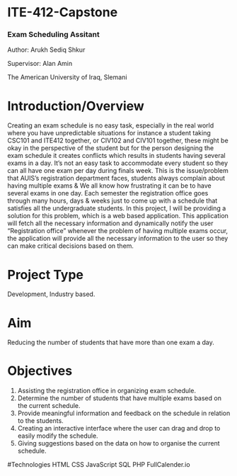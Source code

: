 # ITE-412-Capstone
<h3> Exam Scheduling Assitant </h3>

<p>Author: Arukh Sediq Shkur </p>
<p>Supervisor: Alan Amin </p>
<p>The American University of Iraq, Slemani</p>

# Introduction/Overview
Creating an exam schedule is no easy task, especially in the real world
where you have unpredictable situations for instance a student taking CSC101 and
ITE412 together, or CIV102 and CIV101 together, these might be okay in the
perspective of the student but for the person designing the exam schedule it creates
conflicts which results in students having several exams in a day. It’s not an easy
task to accommodate every student so they can all have one exam per day during
finals week.
This is the issue/problem that AUIS’s registration department faces, students
always complain about having multiple exams & We all know how frustrating it
can be to have several exams in one day. Each semester the registration office goes
through many hours, days & weeks just to come up with a schedule that satisfies
all the undergraduate students.
In this project, I will be providing a solution for this problem, which is a web
based application. This application will fetch all the necessary information and
dynamically notify the user “Registration office” whenever the problem of having
multiple exams occur, the application will provide all the necessary information to
the user so they can make critical decisions based on them.

# Project Type
Development, Industry based.

# Aim
Reducing the number of students that have more than one exam a day.

# Objectives
1. Assisting the registration office in organizing exam schedule.
2. Determine the number of students that have multiple exams based on
the current schedule.
3. Provide meaningful information and feedback on the schedule in
relation to the students.
4. Creating an interactive interface where the user can drag and drop to
easily modify the schedule.
5. Giving suggestions based on the data on how to organise the current
schedule.

#Technologies
HTML
CSS
JavaScript
SQL
PHP
FullCalender.io

